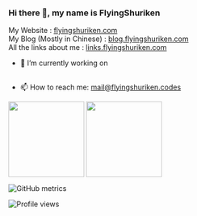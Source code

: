 ### Hi there 👋, my name is FlyingShuriken

My Website : [flyingshuriken.com](https://flyingshuriken.com)  
My Blog (Mostly in Chinese) : [blog.flyingshuriken.com](https://blog.flyingshuriken.com)  
All the links about me : [links.flyingshuriken.com](https://links.flyingshuriken.com)

- 🔭 I’m currently working on

## <!--   [![Readme Card](https://github-readme-stats.vercel.app/api/pin/?username=flyingshuriken&repo=lys)](https://github.com/flyingshuriken/lys) -->

- 📫 How to reach me: [mail@flyingshuriken.codes](mailto:mail@flyingshuriken.codes)

<a href="https://github.com/anuraghazra/github-readme-stats"><img align="center" src="https://github-readme-stats.vercel.app/api/top-langs/?username=FlyingShuriken&theme=github_dark&layout=compact&hide=css" height=150 /></a>
<a href="https://github.com/anuraghazra/convoychat"><img  align="center" src="https://github-readme-stats.vercel.app/api?username=FlyingShuriken&show_icons=true&theme=github_dark" height=150 /></a>

![GitHub metrics](https://metrics.lecoq.io/FlyingShuriken)

![Profile views](https://gpvc.arturio.dev/FlyingShuriken)
